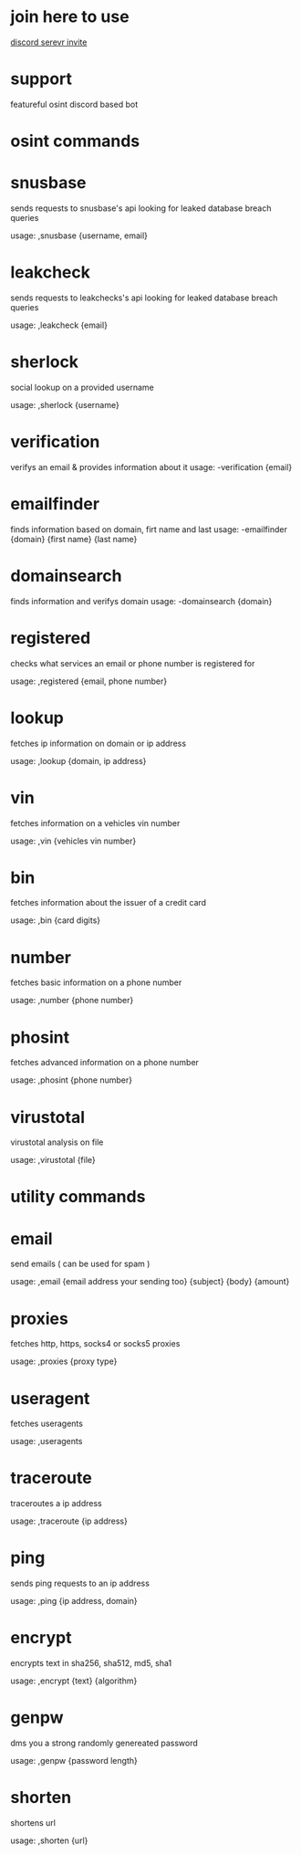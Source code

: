 # join here to use
[discord serevr invite](https://discord.gg/FnfRMRAXW7)

# support
featureful osint discord based bot

# osint commands

# snusbase 
sends requests to snusbase's api looking for leaked database breach queries

usage: ,snusbase {username, email}

# leakcheck 
sends requests to leakchecks's api looking for leaked database breach queries

usage: ,leakcheck {email}

# sherlock 
social lookup on a provided username

usage: ,sherlock {username}

# verification 
verifys an email & provides information about it
usage: -verification {email}

# emailfinder 
finds information based on domain, firt name and last
usage: -emailfinder {domain} {first name} {last name}

# domainsearch
finds information and verifys domain
usage: -domainsearch {domain}

# registered 
checks what services an email or phone number is registered for

usage: ,registered {email, phone number}

# lookup 
fetches ip information on domain or ip address

usage: ,lookup {domain, ip address}

# vin 
fetches information on a vehicles vin number

usage: ,vin {vehicles vin number} 

# bin 
fetches information about the issuer of a credit card

usage: ,bin {card digits}

# number 
fetches basic information on a phone number

usage: ,number {phone number}

# phosint 
fetches advanced information on a phone number

usage: ,phosint {phone number}

# virustotal
virustotal analysis on file

usage: ,virustotal {file}

# utility commands

# email 
send emails ( can be used for spam )

usage: ,email {email address your sending too} {subject} {body} {amount}

# proxies 
fetches http, https, socks4 or socks5 proxies

usage: ,proxies {proxy type}

# useragent 
fetches useragents

usage: ,useragents

# traceroute 
traceroutes a ip address

usage: ,traceroute {ip address}

# ping 
sends ping requests to an ip address

usage: ,ping {ip address, domain}

# encrypt 
encrypts text in sha256, sha512, md5, sha1

usage: ,encrypt {text} {algorithm}

# genpw 
dms you a strong randomly genereated password

usage: ,genpw {password length}

# shorten 
shortens url

usage: ,shorten {url}
